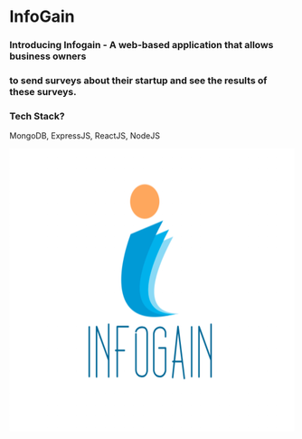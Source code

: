 # InfoGain

### Introducing Infogain - A web-based application that allows business owners 
### to send surveys about their startup and see the results of these surveys.

### Tech Stack?
MongoDB, ExpressJS, ReactJS, NodeJS

<img src="https://github.com/karan1525/Infogain/blob/master/logos/main_logo.png" width="600" height="500" title="Infogain"> 
